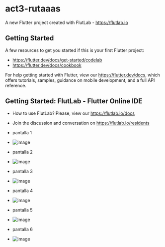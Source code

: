 # act3-rutaaas

A new Flutter project created with FlutLab - https://flutlab.io

## Getting Started

A few resources to get you started if this is your first Flutter project:

- https://flutter.dev/docs/get-started/codelab
- https://flutter.dev/docs/cookbook

For help getting started with Flutter, view our
https://flutter.dev/docs, which offers tutorials,
samples, guidance on mobile development, and a full API reference.

## Getting Started: FlutLab - Flutter Online IDE

- How to use FlutLab? Please, view our https://flutlab.io/docs
- Join the discussion and conversation on https://flutlab.io/residents
  
- pantalla 1
- ![image](https://github.com/user-attachments/assets/d83c580a-aa83-456b-a185-98802208cf4d)

- pantalla 2
- ![image](https://github.com/user-attachments/assets/b9bf1771-d487-48a5-8ce4-dc80220f4f55)

- pantalla 3
- ![image](https://github.com/user-attachments/assets/772d8d7f-c8b7-4fe9-a00f-393fec2569c5)

- pantalla 4
- ![image](https://github.com/user-attachments/assets/93f0c9f0-3943-4488-9ddd-a380902cc3fb)

- pantalla 5
- ![image](https://github.com/user-attachments/assets/5bcb6750-a860-4f86-a708-c3875760e6d8)

- pantalla 6
- ![image](https://github.com/user-attachments/assets/7a143d97-408c-44f6-80ca-4e04b60d6f94)






